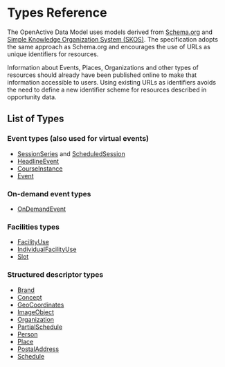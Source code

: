 # Types Reference

The OpenActive Data Model uses models derived from [Schema.org](http://schema.org/) and [Simple Knowledge Organization System \(SKOS\)](https://www.w3.org/2004/02/skos/). The specification adopts the same approach as Schema.org and encourages the use of URLs as unique identifiers for resources.

Information about Events, Places, Organizations and other types of resources should already have been published online to make that information accessible to users. Using existing URLs as identifiers avoids the need to define a new identifier scheme for resources described in opportunity data.

## **List of Types**

### **Event types \(also used for v**irtual events\)

* [SessionSeries](sessionseries.md) and [ScheduledSession](scheduledsession.md)
* [HeadlineEvent](headlineevent.md)
* [CourseInstance](courseinstance.md)
* [Event](event.md)

### On-demand event types

* [OnDemandEvent](ondemandevent.md)

### Facilities types

* [FacilityUse](facilityuse.md)
* [IndividualFacilityUse](individualfacilityuse.md)
* [Slot](slot.md)​

### **Structured descriptor types**

* [Brand](brand.md)
* [Concept](concept.md)
* [GeoCoordinates](geocoordinates.md)
* [ImageObject](imageobject.md)
* [Organization](organization.md)
* [PartialSchedule](partialschedule.md)
* [Person](person.md)
* [Place](place.md)
* [PostalAddress](postaladdress.md)
* [Schedule](schedule.md)


